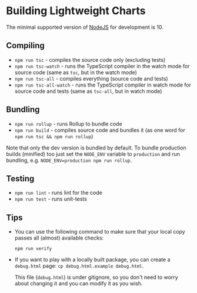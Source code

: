 # Building Lightweight Charts

The minimal supported version of [NodeJS](https://nodejs.org/) for development is 10.

## Compiling

- `npm run tsc` - compiles the source code only (excluding tests)
- `npm run tsc-watch` - runs the TypeScript compiler in the watch mode for source code (same as `tsc`, but in the watch mode)
- `npm run tsc-all` - compiles everything (source code and tests)
- `npm run tsc-all-watch` - runs the TypeScript compiler in watch mode for source code and tests (same as `tsc-all`, but in watch mode)

## Bundling

- `npm run rollup` - runs Rollup to bundle code
- `npm run build` - compiles source code and bundles it (as one word for `npm run tsc && npm run rollup`)

Note that only the dev version is bundled by default.
To bundle production builds (minified) too just set the `NODE_ENV` variable to `production` and run bundling, e.g. `NODE_ENV=production npm run rollup`.

## Testing

- `npm run lint` - runs lint for the code
- `npm run test` - runs unit-tests

## Tips

- You can use the following command to make sure that your local copy passes all (almost) available checks:

    `npm run verify`

- If you want to play with a locally built package, you can create a `debug.html` page: `cp debug.html.example debug.html`.

    This file (`debug.html`) is under gitignore, so you don't need to worry about changing it and you can modify it as you wish.
